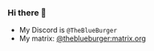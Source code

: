### Hi there 👋

- My Discord is `@TheBlueBurger`
- My matrix: [@theblueburger:matrix.org](https://matrix.to/#/@theblueburger:matrix.org)
